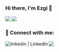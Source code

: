 ### Hi there, I'm Ezgi 👋




<img src="https://github-readme-stats.vercel.app/api?username=ezgihareket&&show_icons=true&icon_color=805AD5&text_color=718096&bg_color=ffffff00&hide_title=false&include_all_commits=true&count_private=true&hide_border=false"> <img src="https://www5.lunapic.com/editor/working/162574464652012276?9258992514">



### 📩 Connect with me:

[<img align="left" alt="linkedin | LinkedIn" src="https://img.shields.io/badge/linkedin-%230077B5.svg?style=for-the-badge&logo=linkedin&logoColor=white" />][linkedin]
[<img align="left" src="https://img.shields.io/badge/Gmail-D14836?style=for-the-badge&logo=gmail&logoColor=white" />][gmail]


<br />


[linkedin]: https://www.linkedin.com/in/ezgi-hareket-94b11215a/
[gmail]: mailto:ezgihareket@gmail.com
<br />

<!--
[<img align="left" height="24" width="24" src="https://cdn.jsdelivr.net/npm/simple-icons@v4/icons/gmail.svg" />][gmail]
<img src="https://github-readme-stats.vercel.app/api?username=ezgihareket&&show_icons=true&title_color=2d77dc&icon_color=2d77dc&text_color=2d77dc&bg_color=22272e&hide_border=false">

https://github-readme-stats.vercel.app/api?username=andrey-helldar&show_icons=true&icon_color=805AD5&text_color=718096&bg_color=ffffff00&hide_title=true&include_all_commits=true&count_private=true&hide_border=true

**ezgihareket/ezgihareket** is a ✨ _special_ ✨ repository because its `README.md` (this file) appears on your GitHub profile.

Here are some ideas to get you started:

- 🔭 I’m currently working on ...
- 🌱 I’m currently learning ...
- 👯 I’m looking to collaborate on ...
- 🤔 I’m looking for help with ...
- 💬 Ask me about ...
- 📫 How to reach me: ...
- 😄 Pronouns: ...
- ⚡ Fun fact: ...
-->
